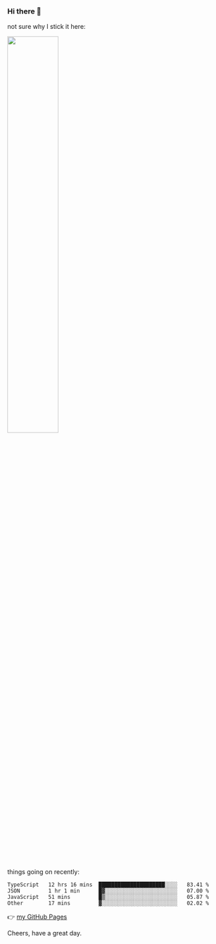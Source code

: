 ### Hi there 👋

not sure why I stick it here:

[<img width="48%" src="https://github-readme-stats.vercel.app/api?username=ykzhukian&show_icons=true&theme=dracula">](https://github.com/anuraghazra/github-readme-stats)


things going on recently:

<!--START_SECTION:waka-->

```text
TypeScript   12 hrs 16 mins  █████████████████████░░░░   83.41 %
JSON         1 hr 1 min      █▓░░░░░░░░░░░░░░░░░░░░░░░   07.00 %
JavaScript   51 mins         █▒░░░░░░░░░░░░░░░░░░░░░░░   05.87 %
Other        17 mins         ▓░░░░░░░░░░░░░░░░░░░░░░░░   02.02 %
```

<!--END_SECTION:waka-->

👉 [my GitHub Pages](https://ykzhukian.github.io)

Cheers, have a great day.

